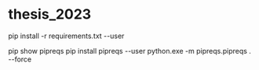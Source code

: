 # thesis_2023

<!-- For installing the libraries -->

pip install -r requirements.txt --user

<!-- For requirements generation -->

pip show pipreqs <!-- if pipreqs already exist skip next line -->
pip install pipreqs --user
python.exe -m pipreqs.pipreqs . --force <!-- Generate the requirements.txt -->
